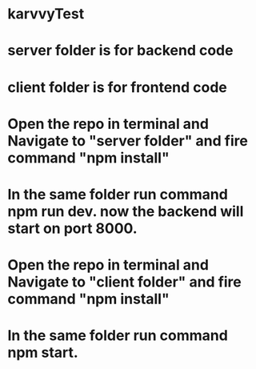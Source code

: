 # karvvyTest 
# server folder is for backend code
# client folder is for frontend code
# Open the repo in terminal and Navigate to "server folder" and fire command "npm install"
# In the same folder run command npm run dev. now the backend will start on port 8000.
# Open the repo in terminal and Navigate to "client folder" and fire command "npm install"
# In the same folder run command npm start.
